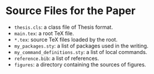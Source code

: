 # Source Files for the Paper

- `thesis.cls`: a class file of Thesis format.
- `main.tex`: a root TeX file.
- `*.tex`: source TeX files loaded by the root.
- `my_packages.sty`: a list of packages used in the writing.
- `my_command_definitions.sty`: a list of local commands.
- `reference.bib`: a list of references.
- `figures`: a directory containing the sources of figures.
